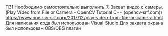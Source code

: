 ПЗ1 Необходимо самостоятельно выполнить 7. Захват видео с камеры. (Play Video from File or Camera - OpenCV Tutorial C++ (opencv-srf.com)) https://www.opencv-srf.com/2017/12/play-video-from-file-or-camera.html Для написания кода был использован Visual Studio Для захвата экрана был использован OBS/OBS плагин
